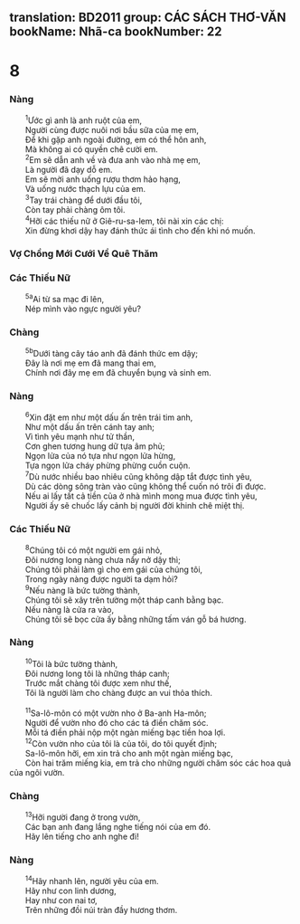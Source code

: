 translation: BD2011
group: CÁC SÁCH THƠ-VĂN
bookName: Nhã-ca 
bookNumber: 22
-------

<div class="title"><h1>8</h1><h3>Nàng</h3></div>
<span class="verse nha_8_1">  <sup>1</sup>Ước gì anh là anh ruột của em,<br/>  Người cùng được nuôi nơi bầu sữa của mẹ em,<br/>  Ðể khi gặp anh ngoài đường, em có thể hôn anh,<br/>  Mà không ai có quyền chê cười em.<br/></span>
<span class="verse nha_8_2">  <sup>2</sup>Em sẽ dẫn anh về và đưa anh vào nhà mẹ em,<br/>  Là người đã dạy dỗ em.<br/>  Em sẽ mời anh uống rượu thơm hảo hạng,<br/>  Và uống nước thạch lựu của em.<br/></span>
<span class="verse nha_8_3">  <sup>3</sup>Tay trái chàng để dưới đầu tôi,<br/>  Còn tay phải chàng ôm tôi.<br/></span>
<span class="verse nha_8_4">  <sup>4</sup>Hỡi các thiếu nữ ở Giê-ru-sa-lem, tôi nài xin các chị:<br/>  Xin đừng khơi dậy hay đánh thức ái tình cho đến khi nó muốn.<br/></span>
<div class="title"><h3>Vợ Chồng Mới Cưới Về Quê Thăm</h3><h3>Các Thiếu Nữ</h3></div>
<span class="verse nha_8_5">  <sup>5a</sup>Ai từ sa mạc đi lên,<br/>  Nép mình vào ngực người yêu?<br/></span>
<div class="title"><h3>Chàng</h3></div>
<span class="verse nha_8_5">  <sup>5b</sup>Dưới tàng cây táo anh đã đánh thức em dậy;<br/>  Ðây là nơi mẹ em đã mang thai em,<br/>  Chính nơi đây mẹ em đã chuyển bụng và sinh em.<br/></span>
<div class="title"><h3>Nàng</h3></div>
<span class="verse nha_8_6">  <sup>6</sup>Xin đặt em như một dấu ấn trên trái tim anh,<br/>  Như một dấu ấn trên cánh tay anh;<br/>  Vì tình yêu mạnh như tử thần,<br/>  Cơn ghen tương hung dữ tựa âm phủ;<br/>  Ngọn lửa của nó tựa như ngọn lửa hừng,<br/>  Tựa ngọn lửa cháy phừng phừng cuồn cuộn.<br/></span>
<span class="verse nha_8_7">  <sup>7</sup>Dù nước nhiều bao nhiêu cũng không dập tắt được tình yêu,<br/>  Dù các dòng sông tràn vào cũng không thể cuốn nó trôi đi được.<br/>  Nếu ai lấy tất cả tiền của ở nhà mình mong mua được tình yêu,<br/>  Người ấy sẽ chuốc lấy cảnh bị người đời khinh chê miệt thị.<br/></span>
<div class="title"><h3>Các Thiếu Nữ</h3></div>
<span class="verse nha_8_8">  <sup>8</sup>Chúng tôi có một người em gái nhỏ,<br/>  Ðôi nương long nàng chưa nẩy nở dậy thì;<br/>  Chúng tôi phải làm gì cho em gái của chúng tôi,<br/>  Trong ngày nàng được người ta dạm hỏi?<br/></span>
<span class="verse nha_8_9">  <sup>9</sup>Nếu nàng là bức tường thành,<br/>  Chúng tôi sẽ xây trên tường một tháp canh bằng bạc.<br/>  Nếu nàng là cửa ra vào,<br/>  Chúng tôi sẽ bọc cửa ấy bằng những tấm ván gỗ bá hương.<br/></span>
<div class="title"><h3>Nàng</h3></div>
<span class="verse nha_8_10">  <sup>10</sup>Tôi là bức tường thành,<br/>  Ðôi nương long tôi là những tháp canh;<br/>  Trước mắt chàng tôi được xem như thế,<br/>  Tôi là người làm cho chàng được an vui thỏa thích.<br/><br/></span>
<span class="verse nha_8_11">  <sup>11</sup>Sa-lô-môn có một vườn nho ở Ba-anh Ha-môn;<br/>  Người để vườn nho đó cho các tá điền chăm sóc.<br/>  Mỗi tá điền phải nộp một ngàn miếng bạc tiền hoa lợi.<br/></span>
<span class="verse nha_8_12">  <sup>12</sup>Còn vườn nho của tôi là của tôi, do tôi quyết định;<br/>  Sa-lô-môn hỡi, em xin trả cho anh một ngàn miếng bạc,<br/>  Còn hai trăm miếng kia, em trả cho những người chăm sóc các hoa quả của ngôi vườn.<br/></span>
<div class="title"><h3>Chàng</h3></div>
<span class="verse nha_8_13">  <sup>13</sup>Hỡi người đang ở trong vườn,<br/>  Các bạn anh đang lắng nghe tiếng nói của em đó.<br/>  Hãy lên tiếng cho anh nghe đi!<br/></span>
<div class="title"><h3>Nàng</h3></div>
<span class="verse nha_8_14">  <sup>14</sup>Hãy nhanh lên, người yêu của em.<br/>  Hãy như con linh dương,<br/>  Hay như con nai tơ,<br/>  Trên những đồi núi tràn đầy hương thơm.<br/></span>
